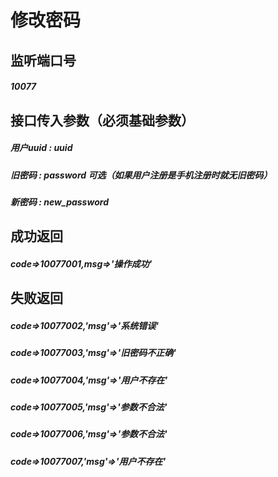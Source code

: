 # 修改密码
## 监听端口号
##### *10077*
## 接口传入参数（必须基础参数）
##### **用户uuid** : *uuid*
##### **旧密码** : *password* 可选（如果用户注册是手机注册时就无旧密码）
##### **新密码** : *new_password*



## 成功返回
##### **code=>10077001,msg=>'操作成功'**


## 失败返回
##### **code=>10077002,'msg'=>'系统错误'**
##### **code=>10077003,'msg'=>'旧密码不正确'**
##### **code=>10077004,'msg'=>'用户不存在'**
##### **code=>10077005,'msg'=>'参数不合法'**
##### **code=>10077006,'msg'=>'参数不合法'**
##### **code=>10077007,'msg'=>'用户不存在'**

